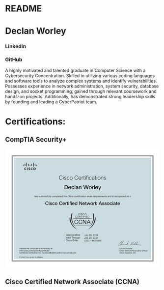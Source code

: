 # README
 
# Declan Worley 

### LinkedIn
### GitHub

A highly motivated and talented graduate in Computer Science with a Cybersecurity Concentration. Skilled in utilizing various coding languages and software tools to analyze complex systems and identify vulnerabilities. Possesses experience in network administration, system security, database design, and socket programming, gained through relevant coursework and hands-on projects. Additionally, has demonstrated strong leadership skills by founding and leading a CyberPatriot team.


# Certifications:

## CompTIA Security+
![enter image description here](CCNA.png)
## Cisco Certified Network Associate (CCNA)
